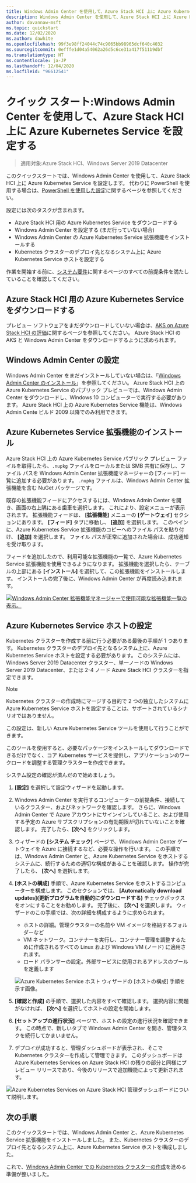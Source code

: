 ```yaml
---
title: Windows Admin Center を使用して、Azure Stack HCI 上に Azure Kubernetes Service を設定するためのクイックスタート
description: Windows Admin Center を使用して、Azure Stack HCI 上に Azure Kubernetes Service を設定する方法について学習します
author: davannaw-msft
ms.topic: quickstart
ms.date: 12/02/2020
ms.author: dawhite
ms.openlocfilehash: 99f3e98ff24044c74c9065bb98965dcf640c4032
ms.sourcegitcommit: 0efffe1d04a54062a26d5c6ce31a417f511b9dbf
ms.translationtype: HT
ms.contentlocale: ja-JP
ms.lasthandoff: 12/04/2020
ms.locfileid: "96612541"
---
```

# <a name="quickstart-set-up-azure-kubernetes-service-on-azure-stack-hci-using-windows-admin-center"></a>クイック スタート:Windows Admin Center を使用して、Azure Stack HCI 上に Azure Kubernetes Service を設定する

> 適用対象:Azure Stack HCI、Windows Server 2019 Datacenter

このクイックスタートでは、Windows Admin Center を使用して、Azure Stack HCI 上に Azure Kubernetes Service を設定します。 代わりに PowerShell を使用する場合は、[PowerShell を使用した設定](setup-powershell.md)に関するページを参照してください。

設定には次のタスクが含まれます。

* Azure Stack HCI 用の Azure Kubernetes Service をダウンロードする
* Windows Admin Center を設定する (まだ行っていない場合)
* Windows Admin Center の Azure Kubernetes Service 拡張機能をインストールする
* Kubernetes クラスターのデプロイ先となるシステム上に Azure Kubernetes Service ホストを設定する

作業を開始する前に、[システム要件](.\system-requirements.md)に関するページのすべての前提条件を満たしていることを確認してください。

## <a name="download-azure-kubernetes-service-on-azure-stack-hci"></a>Azure Stack HCI 用の Azure Kubernetes Service をダウンロードする

プレビュー ソフトウェアをまだダウンロードしていない場合は、[AKS on Azure Stack HCI の評価](https://aka.ms/AKS-HCI-Evaluate)に関するページを参照してください。 Azure Stack HCI の AKS と Windows Admin Center をダウンロードするように求められます。

## <a name="setting-up-windows-admin-center"></a>Windows Admin Center の設定

Windows Admin Center をまだインストールしていない場合は、「[Windows Admin Center のインストール](/windows-server/manage/windows-admin-center/deploy/install)」を参照してください。 Azure Stack HCI 上の Azure Kubernetes Service のパブリック プレビューでは、Windows Admin Center をダウンロードし、Windows 10 コンピューターで実行する必要があります。 Azure Stack HCI 上の Azure Kubernetes Service 機能は、Windows Admin Cente ビルド 2009 以降でのみ利用できます。

## <a name="installing-the-azure-kubernetes-service-extension"></a>Azure Kubernetes Service 拡張機能のインストール

Azure Stack HCI 上の Azure Kubernetes Service パブリック プレビュー ファイルを取得したら、`.nupkg` ファイルをローカルまたは SMB 共有に保存し、ファイル パスを Windows Admin Center 拡張機能マネージャーの [フィード] 一覧に追加する必要があります。 `.nupkg` ファイルは、Windows Admin Center 拡張機能を含む NuGet パッケージです。

既存の拡張機能フィードにアクセスするには、Windows Admin Center を開き、画面の右上隅にある歯車を選択します。 これにより、設定メニューが表示されます。 拡張機能フィードは、 **[拡張機能]** メニューの **[ゲートウェイ]** セクションにあります。 **[フィード]** タブに移動し、 **[追加]** を選択します。 このペインに、Azure Kubernetes Service 拡張機能のコピーへのファイル パスを貼り付け、 **[追加]** を選択します。 ファイル パスが正常に追加された場合は、成功通知を受け取ります。 

フィードを追加したので、利用可能な拡張機能の一覧で、Azure Kubernetes Service 拡張機能を使用できるようになります。 拡張機能を選択したら、テーブルの上部にある **[インストール]** を選択して、この拡張機能をインストールします。 インストールの完了後に、Windows Admin Center が再度読み込まれます。 

[ ![Windows Admin Center 拡張機能マネージャーで使用可能な拡張機能一覧の表示。](.\media\setup\extension-manager.png) ](.\media\setup\extension-manager.png#lightbox)

## <a name="setting-up-an-azure-kubernetes-service-host"></a>Azure Kubernetes Service ホストの設定

Kubernetes クラスターを作成する前に行う必要がある最後の手順が 1 つあります。 Kubernetes クラスターのデプロイ先となるシステム上に、Azure Kubernetes Service ホストを設定する必要があります。 このシステムには、Windows Server 2019 Datacenter クラスター、単一ノードの Windows Server 2019 Datacenter、または 2-4 ノード Azure Stack HCI クラスターを指定できます。 

> [!NOTE] 
> Kubernetes クラスターの作成時にマージする目的で 2 つの独立したシステムに Azure Kubernetes Service ホストを設定することは、サポートされているシナリオではありません。 

この設定は、新しい Azure Kubernetes Service ツールを使用して行うことができます。 

このツールを使用すると、必要なパッケージをインストールしてダウンロードできるだけでなく、コア Kubernetes サービスを提供し、アプリケーションのワークロードを調整する管理クラスターを作成できます。 


システム設定の確認が済んだので始めましょう。 
1. **[設定]** を選択して設定ウィザードを起動します。
2. Windows Admin Center を実行するコンピューターの前提条件、接続しているクラスター、およびネットワークを確認します。 さらに、Windows Admin Center で Azure アカウントにサインインしていること、および使用する予定の Azure サブスクリプションの有効期限が切れていないことを確認します。 完了したら、**[次へ]** をクリックします。
3. ウィザードの **[システム チェック]** ページで、Windows Admin Center ゲートウェイを Azure に接続するなど、必要な操作を行います。 この手順では、Windows Admin Center と、Azure Kubernetes Service をホストするシステムに、続行するための適切な構成があることを確認します。 操作が完了したら、 **[次へ]** を選択します。
4. **[ホストの構成]** 手順で、Azure Kubernetes Service をホストするコンピューターを構成します。 このセクションでは、 **[Automatically download updates]\(更新プログラムを自動的にダウンロードする\)** チェックボックスをオンにすることをお勧めします。 完了後に、 **[次へ]** を選択します。 ウィザードのこの手順では、次の詳細を構成するように求められます。
    * ホストの詳細。管理クラスターの名前や VM イメージを格納するフォルダーなど
    * VM ネットワーク。コンテナーを実行し、コンテナー管理を調整するために作成されるすべての Linux および Windows VM (ノード) に適用されます。 
    * ロード バランサーの設定。外部サービスに使用されるアドレスのプールを定義します

    ![Azure Kubernetes Service ホスト ウィザードの [ホストの構成] 手順を示す画像。](.\media\setup\host-configuration.png)

5. **[確認と作成]** の手順で、選択した内容をすべて確認します。 選択内容に問題がなければ、 **[次へ]** を選択してホストの設定を開始します。 
6. **[セットアップの進行状況]** ページで、ホストの設定の進行状況を確認できます。 この時点で、新しいタブで Windows Admin Center を開き、管理タスクを続行してかまいません。 
7. デプロイが成功すると、管理ダッシュボードが表示され、そこで Kubernetes クラスターを作成して管理できます。 このダッシュボードは Azure Kubernetes Services on Azure Stack HCI の残りの部分と同様にプレビュー リリースであり、今後のリリースで追加機能によって更新されます。 
 
  ![Azure Kubernetes Services on Azure Stack HCI 管理ダッシュボードについて説明します。](.\media\setup\dashboard.png)
 
## <a name="next-steps"></a>次の手順

このクイックスタートでは、Windows Admin Center と、Azure Kubernetes Service 拡張機能をインストールしました。 また、Kubernetes クラスターのデプロイ先となるシステム上に、Azure Kubernetes Service ホストを構成しました。

これで、[Windows Admin Center での Kubernetes クラスターの作成](create-kubernetes-cluster.md)を進める準備が整いました。
